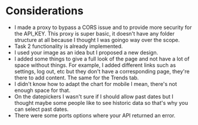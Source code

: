 # Considerations

- I made a proxy to bypass a CORS issue and to provide more security for the API_KEY. This proxy is super basic, it doesn't have any folder structure at all because I thought I was goingo way over the scope.
- Task 2 functionality is already implemented.
- I used your image as an idea but I proposed a new design.
- I added some things to give a full look of the page and not have a lot of space without things. For example, I added different links such as settings, log out, etc but they don't have a corresponding page, they're there to add content. The same for the Trends tab.
- I didn't know how to adapt the chart for mobile I mean, there's not enough space for that.
- On the datepickers I wasn't sure if I should allow past dates but I thought maybe some people like to see historic data so that's why you can select past dates.
- There were some ports options where your API returned an error.
